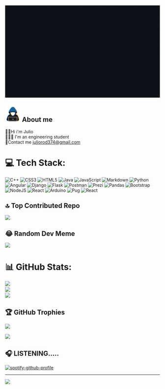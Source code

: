 
<p align="center">
   <img align="center" top="900" height="300 width="980" alt="GIF" src="https://github.com/JulioFernandez99/JulioFernandez99/blob/main/CARTOON.gif">
</p>

## <picture><img src = "https://github.com/0xAbdulKhalid/0xAbdulKhalid/raw/main/assets/mdImages/about_me.gif" width = 50px></picture> **About me**
🖖🏽Hi i'm Julio<br>👨🏽‍💻 I'm an engineering student<br>📧Contact me juliorod374@gmail.com




# 💻 Tech Stack:
![C++](https://img.shields.io/badge/c++-%2300599C.svg?style=for-the-badge&logo=c%2B%2B&logoColor=white) ![CSS3](https://img.shields.io/badge/css3-%231572B6.svg?style=for-the-badge&logo=css3&logoColor=white) ![HTML5](https://img.shields.io/badge/html5-%23E34F26.svg?style=for-the-badge&logo=html5&logoColor=white) ![Java](https://img.shields.io/badge/java-%23ED8B00.svg?style=for-the-badge&logo=java&logoColor=white) ![JavaScript](https://img.shields.io/badge/javascript-%23323330.svg?style=for-the-badge&logo=javascript&logoColor=%23F7DF1E) ![Markdown](https://img.shields.io/badge/markdown-%23000000.svg?style=for-the-badge&logo=markdown&logoColor=white) ![Python](https://img.shields.io/badge/python-3670A0?style=for-the-badge&logo=python&logoColor=ffdd54) ![Angular](https://img.shields.io/badge/angular-%23DD0031.svg?style=for-the-badge&logo=angular&logoColor=white) ![Django](https://img.shields.io/badge/django-%23092E20.svg?style=for-the-badge&logo=django&logoColor=white) ![Flask](https://img.shields.io/badge/flask-%23000.svg?style=for-the-badge&logo=flask&logoColor=white) ![Postman](https://img.shields.io/badge/Postman-FF6C37?style=for-the-badge&logo=postman&logoColor=white) ![Prezi](https://img.shields.io/badge/Prezi-%23000000.svg?style=for-the-badge&logo=Prezi&logoColor=white) ![Pandas](https://img.shields.io/badge/pandas-%23150458.svg?style=for-the-badge&logo=pandas&logoColor=white) ![Bootstrap](https://img.shields.io/badge/bootstrap-%23563D7C.svg?style=for-the-badge&logo=bootstrap&logoColor=white) ![NodeJS](https://img.shields.io/badge/node.js-6DA55F?style=for-the-badge&logo=node.js&logoColor=white) ![React](https://img.shields.io/badge/react-%2320232a.svg?style=for-the-badge&logo=react&logoColor=%2361DAFB) ![Arduino](https://img.shields.io/badge/-Arduino-00979D?style=for-the-badge&logo=Arduino&logoColor=white) ![Pug](https://img.shields.io/badge/Pug-FFF?style=for-the-badge&logo=pug&logoColor=A86454) ![React](https://img.shields.io/badge/react-%2320232a.svg?style=for-the-badge&logo=react&logoColor=%2361DAFB)

## 🔝 Top Contributed Repo
![](https://github-contributor-stats.vercel.app/api?username=JulioFernandez99&limit=5&theme=dark&combine_all_yearly_contributions=true)


## 😂 Random Dev Meme
<img src='https://randommeme-five.vercel.app/' style="height: 400px;"/>


# 📊 GitHub Stats:
![](https://github-readme-stats.vercel.app/api?username=JulioFernandez99&theme=vision-friendly-dark&hide_border=false&include_all_commits=true&count_private=true)<br/>
![](https://github-readme-streak-stats.herokuapp.com/?user=JulioFernandez99&theme=vision-friendly-dark&hide_border=false)<br/>
![](https://github-readme-stats.vercel.app/api/top-langs/?username=JulioFernandez99&theme=vision-friendly-dark&hide_border=false&include_all_commits=true&count_private=true&layout=compact)

## 🏆 GitHub Trophies
![](https://github-profile-trophy.vercel.app/?username=JulioFernandez99&theme=juicyfresh&no-frame=true&no-bg=true&margin-w=4)

[![](https://visitcount.itsvg.in/api?id=JulioFernandez99&icon=2&color=1)](https://visitcount.itsvg.in)
## 🎧 LISTENING.....
[![spotify-github-profile](https://spotify-github-profile.vercel.app/api/view?uid=22ymsdh7hyl6qcaruu5xusixy&cover_image=true&theme=default&bar_color=ff0000&bar_color_cover=false)](https://github.com/kittinan/spotify-github-profile)


---
[![](https://visitcount.itsvg.in/api?id=JulioFernandez99&icon=0&color=0)](https://visitcount.itsvg.in)

